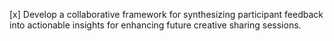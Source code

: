 [x] Develop a collaborative framework for synthesizing participant feedback into actionable insights for enhancing future creative sharing sessions.